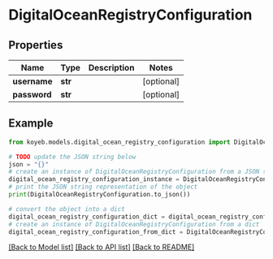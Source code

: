 # DigitalOceanRegistryConfiguration


## Properties

Name | Type | Description | Notes
------------ | ------------- | ------------- | -------------
**username** | **str** |  | [optional] 
**password** | **str** |  | [optional] 

## Example

```python
from koyeb.models.digital_ocean_registry_configuration import DigitalOceanRegistryConfiguration

# TODO update the JSON string below
json = "{}"
# create an instance of DigitalOceanRegistryConfiguration from a JSON string
digital_ocean_registry_configuration_instance = DigitalOceanRegistryConfiguration.from_json(json)
# print the JSON string representation of the object
print(DigitalOceanRegistryConfiguration.to_json())

# convert the object into a dict
digital_ocean_registry_configuration_dict = digital_ocean_registry_configuration_instance.to_dict()
# create an instance of DigitalOceanRegistryConfiguration from a dict
digital_ocean_registry_configuration_from_dict = DigitalOceanRegistryConfiguration.from_dict(digital_ocean_registry_configuration_dict)
```
[[Back to Model list]](../README.md#documentation-for-models) [[Back to API list]](../README.md#documentation-for-api-endpoints) [[Back to README]](../README.md)


